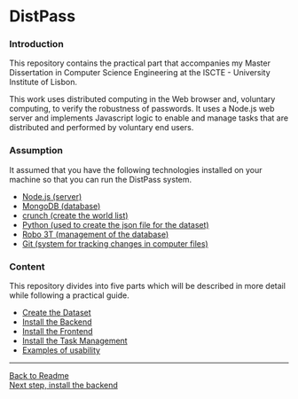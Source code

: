 # DistPass

### Introduction

This repository contains the practical part that accompanies my Master Dissertation in Computer Science Engineering at the ISCTE - University Institute of Lisbon.

This work uses distributed computing in the Web browser and, voluntary computing, to verify the robustness of passwords. It uses a Node.js web server and implements Javascript logic to enable and manage tasks that are distributed and performed by voluntary end users.

### Assumption

It assumed that you have the following technologies installed on your machine so that you can run the DistPass system. 
* [Node.js (server)]( https://nodejs.org/en/download/)
* [MongoDB (database)](https://www.mongodb.com)
* [crunch (create the world list)](https://tools.kali.org/password-attacks/crunch)
* [Python (used to create the json file for the dataset)](https://www.python.org/downloads/)
* [Robo 3T (management of the database)](https://robomongo.org)
* [Git (system for tracking changes in computer files)](https://git-scm.com/book/en/v2/Getting-Started-Installing-Git)

### Content 

This repository divides into five parts which will be described in more detail while following a practical guide.

* [Create the Dataset](https://github.com/lclms/distpass/blob/master/content/create_the_dataset.md)
* [Install the Backend](https://github.com/lclms/distpass/blob/master/content/Install%20the%20Backend.md)
* [Install the Frontend](https://github.com/lclms/distpass/blob/master/content/Install%20the%20Frontend.md)
* [Install the Task Management](https://github.com/lclms/distpass/blob/master/content/Install%20the%20Task%20Management)
* [Examples of usability](https://github.com/lclms/distpass/blob/master/content/Examples%20of%20usability.md)

___
[Back to Readme](https://github.com/lclms/distpass)</br>
[Next step, install the backend](https://github.com/lclms/distpass/blob/master/content/Install%20the%20Backend.md)
